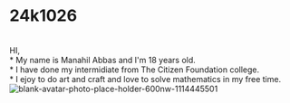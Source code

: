 # 24k1026
<br>  HI,
<br> * My name is Manahil Abbas and I'm 18 years old.
<br> * I have done my intermidiate from The Citizen Foundation college.
<br> * I ejoy to do art and craft and love to solve mathematics in my free time.
 ![blank-avatar-photo-place-holder-600nw-1114445501](https://github.com/user-attachments/assets/8e6bdb78-3954-4ff3-9456-14f699640cc2)
